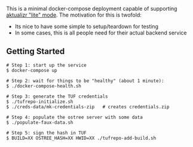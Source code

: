This is a minimal docker-compose deployment capable of supporting
[aktualizr "lite" mode](https://github.com/advancedtelematic/aktualizr/issues/1056).
The motivation for this is twofold:

 * Its nice to have some simple to setup/teardown for testing
 * In some cases, this is all people need for their actual backend
   service

## Getting Started

~~~
# Step 1: start up the service
$ docker-compose up

# Step 2: wait for things to be "healthy" (about 1 minute):
$ ./docker-compose-health.sh

# Step 3: generate the TUF credentials
$ ./tufrepo-initialize.sh
$ ./creds-data/mk-credentials-zip   # creates credentials.zip

# Step 4: populate the ostree server with some data
$ ./populate-faux-data.sh

# Step 5: sign the hash in TUF
$ BUILD=XX OSTREE_HASH=XX HWID=XX ./tufrepo-add-build.sh
~~~
